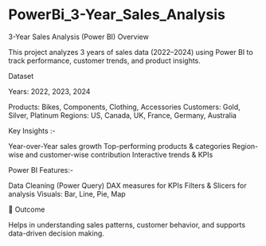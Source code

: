 # PowerBi_3-Year_Sales_Analysis

3-Year Sales Analysis (Power BI)
Overview

This project analyzes 3 years of sales data (2022–2024) using Power BI to track performance, customer trends, and product insights.

Dataset

Years: 2022, 2023, 2024

Products: Bikes, Components, Clothing, Accessories
Customers: Gold, Silver, Platinum
Regions: US, Canada, UK, France, Germany, Australia

Key Insights :-

Year-over-Year sales growth
Top-performing products & categories
Region-wise and customer-wise contribution
Interactive trends & KPIs

Power BI Features:-

Data Cleaning (Power Query)
DAX measures for KPIs
Filters & Slicers for analysis
Visuals: Bar, Line, Pie, Map

🚀 Outcome

Helps in understanding sales patterns, customer behavior, and supports data-driven decision making.
